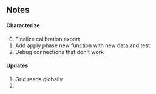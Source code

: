 ## Notes

#### Characterize
0. Finalize calibration export
1. Add apply phase new function with new data and test 
2. Debug connections that don't work

#### Updates
1. Grid reads globally
2. 